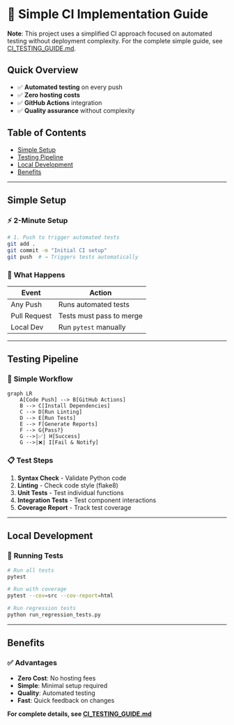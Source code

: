 # 🚀 Simple CI Implementation Guide

**Note**: This project uses a simplified CI approach focused on automated testing without deployment complexity. For the complete simple guide, see [CI_TESTING_GUIDE.md](CI_TESTING_GUIDE.md).

## Quick Overview
- ✅ **Automated testing** on every push
- ✅ **Zero hosting costs** 
- ✅ **GitHub Actions** integration
- ✅ **Quality assurance** without complexity

## Table of Contents
- [Simple Setup](#simple-setup)
- [Testing Pipeline](#testing-pipeline)
- [Local Development](#local-development)
- [Benefits](#benefits)

---

## Simple Setup

### ⚡ **2-Minute Setup**
```bash
# 1. Push to trigger automated tests
git add .
git commit -m "Initial CI setup"
git push  # → Triggers tests automatically
```

### 🎯 **What Happens**
| Event | Action |
|-------|--------|
| Any Push | Runs automated tests |
| Pull Request | Tests must pass to merge |
| Local Dev | Run `pytest` manually |

---

## Testing Pipeline

### 🔄 **Simple Workflow**
```mermaid
graph LR
    A[Code Push] --> B[GitHub Actions]
    B --> C[Install Dependencies]
    C --> D[Run Linting]
    D --> E[Run Tests]
    E --> F[Generate Reports]
    F --> G{Pass?}
    G -->|✅| H[Success]
    G -->|❌| I[Fail & Notify]
```

### 📋 **Test Steps**
1. **Syntax Check** - Validate Python code
2. **Linting** - Check code style (flake8)
3. **Unit Tests** - Test individual functions
4. **Integration Tests** - Test component interactions
5. **Coverage Report** - Track test coverage

---

## Local Development

### 🚀 **Running Tests**
```bash
# Run all tests
pytest

# Run with coverage
pytest --cov=src --cov-report=html

# Run regression tests
python run_regression_tests.py
```

---

## Benefits

### ✅ **Advantages**
- **Zero Cost**: No hosting fees
- **Simple**: Minimal setup required
- **Quality**: Automated testing
- **Fast**: Quick feedback on changes

**For complete details, see [CI_TESTING_GUIDE.md](CI_TESTING_GUIDE.md)**